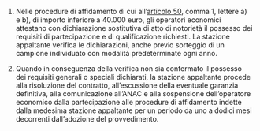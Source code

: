 1. Nelle procedure di affidamento di cui all’[articolo 50](/articolo-50/2), comma 1, lettere a) e b), di importo inferiore a 40.000 euro, gli operatori economici attestano con dichiarazione sostitutiva di atto di notorietà il possesso dei requisiti di partecipazione e di qualificazione richiesti. La stazione appaltante verifica le dichiarazioni, anche previo sorteggio di un campione individuato con modalità predeterminate ogni anno. 

2. Quando in conseguenza della verifica non sia confermato il possesso dei requisiti generali o speciali dichiarati, la stazione appaltante procede alla risoluzione del contratto, all’escussione della eventuale garanzia definitiva, alla comunicazione all’ANAC e alla sospensione dell’operatore economico dalla partecipazione alle procedure di affidamento indette dalla medesima stazione appaltante per un periodo da uno a dodici mesi decorrenti dall’adozione del provvedimento.